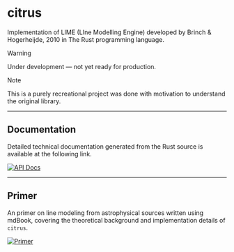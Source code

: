 # citrus

Implementation of LIME (LIne Modelling Engine) developed by Brinch &amp; Hogerheijde, 2010 in The Rust programming language.

> [!WARNING]
> Under development &mdash; not yet ready for production.

> [!NOTE]  
> This is a purely recreational project was done with motivation to understand the original library.

---

## Documentation

Detailed technical documentation generated from the Rust source is available at the following link.

[![API Docs](https://img.shields.io/badge/docs-citrus-informational?style=for-the-badge&labelColor=20232a&color=4e7ca1)](https://prosialab.github.io/citrus/docs/citrus/)

---

## Primer

An primer on line modeling from astrophysical sources written using mdBook, covering the theoretical background and implementation details of `citrus`.

[![Primer](https://img.shields.io/badge/book-mdBook-informational?style=for-the-badge&labelColor=20232a&color=4e7ca1)](https://prosialab.github.io/books/citrus/)
